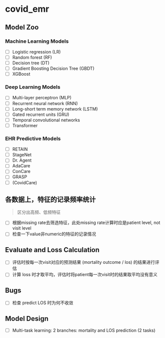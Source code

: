 # covid_emr

## Model Zoo

### Machine Learning Models

- [ ] Logistic regression (LR)
- [ ] Random forest (RF)
- [ ] Decision tree (DT)
- [ ] Gradient Boosting Decision Tree (GBDT)
- [ ] XGBoost

### Deep Learning Models

- [ ] Multi-layer perceptron (MLP)
- [ ] Recurrent neural network (RNN)
- [ ] Long-short term memory network (LSTM)
- [ ] Gated recurrent units (GRU)
- [ ] Temporal convolutional networks
- [ ] Transformer

### EHR Predictive Models

- [ ] RETAIN
- [ ] StageNet
- [ ] Dr. Agent
- [ ] AdaCare
- [ ] ConCare
- [ ] GRASP
- [ ] (CovidCare)

## 各数据上，特征的记录频率统计

> 区分出高频、低频特征

- [ ] 根据missing rate去筛选特征，此处missing rate计算时应是patient level, not visit level
- [ ] 检查一下value非numeric的特征的记录情况

## Evaluate and Loss Calculation

- [ ] 评估时按每一次visit对应的预测结果 (mortality outcome / los) 的结果进行评估
- [ ] 计算 loss 时才取平均，评估时将patient每一次visit时的结果取平均没有意义

## Bugs

- [ ] 检查 predict LOS 时为何不收敛

## Model Design

- [ ] Multi-task learning: 2 branches: mortality and LOS prediction (2 tasks)
